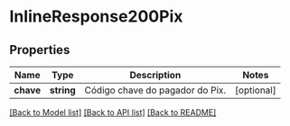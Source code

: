 # InlineResponse200Pix

## Properties
Name | Type | Description | Notes
------------ | ------------- | ------------- | -------------
**chave** | **string** | Código chave do pagador do Pix. | [optional] 

[[Back to Model list]](../../README.md#documentation-for-models) [[Back to API list]](../../README.md#documentation-for-api-endpoints) [[Back to README]](../../README.md)

